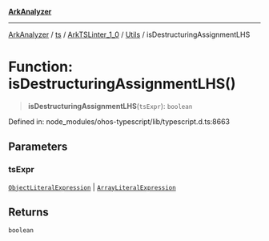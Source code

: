 [**ArkAnalyzer**](../../../../../../../../README.md)

***

[ArkAnalyzer](../../../../../../../../globals.md) / [ts](../../../../../README.md) / [ArkTSLinter\_1\_0](../../../README.md) / [Utils](../README.md) / isDestructuringAssignmentLHS

# Function: isDestructuringAssignmentLHS()

> **isDestructuringAssignmentLHS**(`tsExpr`): `boolean`

Defined in: node\_modules/ohos-typescript/lib/typescript.d.ts:8663

## Parameters

### tsExpr

[`ObjectLiteralExpression`](../../../../../interfaces/ObjectLiteralExpression.md) | [`ArrayLiteralExpression`](../../../../../interfaces/ArrayLiteralExpression.md)

## Returns

`boolean`
